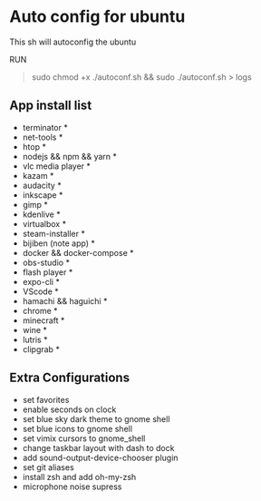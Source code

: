 # Auto config for ubuntu
This sh will autoconfig the ubuntu

RUN
> sudo chmod +x ./autoconf.sh && sudo ./autoconf.sh > logs

## App install list
- terminator *
- net-tools *
- htop *
- nodejs && npm && yarn *
- vlc media player *
- kazam *
- audacity *
- inkscape *
- gimp *
- kdenlive *
- virtualbox *
- steam-installer *
- bijiben (note app) *
- docker && docker-compose *
- obs-studio *
- flash player *
- expo-cli *
- VScode *
- hamachi && haguichi *
- chrome *
- minecraft *
- wine *
- lutris *
- clipgrab *

## Extra Configurations
- set favorites
- enable seconds on clock
- set blue sky dark theme to gnome shell
- set blue icons to gnome shell
- set vimix cursors to gnome_shell
- change taskbar layout with dash to dock
- add sound-output-device-chooser plugin
- set git aliases
- install zsh and add oh-my-zsh
- microphone noise supress